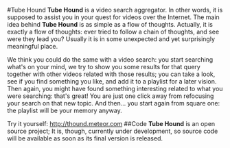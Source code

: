 #Tube Hound
**Tube Hound** is a video search aggregator. In other words, it is supposed to assist you in your quest for videos over the Internet.
The main idea behind **Tube Hound** is as simple as a flow of thoughts. Actually, it is exactly a flow of thoughts: ever tried to follow a chain of thoughts, and see were they lead you? Usually it is in some unexpected and yet surprisingly meaningful place. 

We think you could do the same with a video search: you start searching what's on your mind, we try to show you some results for that query together with other videos related with those results; you can take a look, see if you find something you like, and add it to a playlist for a later vision. Then again, you might have found something interesting related to what you were searching: that's great! You are just one click away from refocusing your search on that new topic. And then... you start again from square one: the playlist will be your memory anyway.

Try it yourself: http://thound.meteor.com
##Code
**Tube Hound** is an open source project;
It is, though, currently under development, so source code will be available as soon as its final version is released.